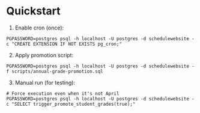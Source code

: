 # Quickstart

1) Enable cron (once):
```
PGPASSWORD=postgres psql -h localhost -U postgres -d schedulewebsite -c "CREATE EXTENSION IF NOT EXISTS pg_cron;"
```

2) Apply promotion script:
```
PGPASSWORD=postgres psql -h localhost -U postgres -d schedulewebsite -f scripts/annual-grade-promotion.sql
```

3) Manual run (for testing):
```
# Force execution even when it's not April
PGPASSWORD=postgres psql -h localhost -U postgres -d schedulewebsite -c "SELECT trigger_promote_student_grades(true);"
```
